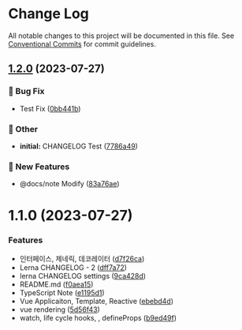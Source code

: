# Change Log

All notable changes to this project will be documented in this file.
See [Conventional Commits](https://conventionalcommits.org) for commit guidelines.

## [1.2.0](https://github.com/yjw8459/vue-component/compare/v1.1.0...v1.2.0) (2023-07-27)


### :bug: Bug Fix

* Test Fix ([0bb441b](https://github.com/yjw8459/vue-component/commit/0bb441b84048fecbe569665d45be21588265afd8))


### :mega: Other

* **initial:** CHANGELOG Test ([7786a49](https://github.com/yjw8459/vue-component/commit/7786a4956b169f423a25800daf1bfe59fd2158ae))


### :rocket: New Features

* @docs/note Modify ([83a76ae](https://github.com/yjw8459/vue-component/commit/83a76ae6427df5896e2d3385946c347ad661acdb))



# 1.1.0 (2023-07-27)


### Features

* 인터페이스, 제네릭, 데코레이터 ([d7f26ca](https://github.com/yjw8459/vue-component/commit/d7f26caa4dabc709299d8fda9c7729bb393eeb92))
* Lerna CHANGELOG - 2 ([dff7a72](https://github.com/yjw8459/vue-component/commit/dff7a72870d3e1b17ebf266079f2f329dc5ec6e6))
* lerna CHANGELOG settings ([9ca428d](https://github.com/yjw8459/vue-component/commit/9ca428d56db287b61a232e01525479677ed1a2b5))
* README.md ([f0aea15](https://github.com/yjw8459/vue-component/commit/f0aea156ca67b64e400f7fd5f04468eb3217c42f))
* TypeScript Note ([e1195d1](https://github.com/yjw8459/vue-component/commit/e1195d1f618d74d371e1eb1e3eca556ea320e52a))
* Vue Applicaiton, Template, Reactive ([ebebd4d](https://github.com/yjw8459/vue-component/commit/ebebd4d19d7abaef173056f34815178323598e49))
* vue rendering ([5d56f43](https://github.com/yjw8459/vue-component/commit/5d56f437bb0662ea5596793ace9807372fd946d1))
* watch, life cycle hooks, , defineProps ([b9ed49f](https://github.com/yjw8459/vue-component/commit/b9ed49faf7afa499d5ffbeb9fa6fb4e3699ffa63))
